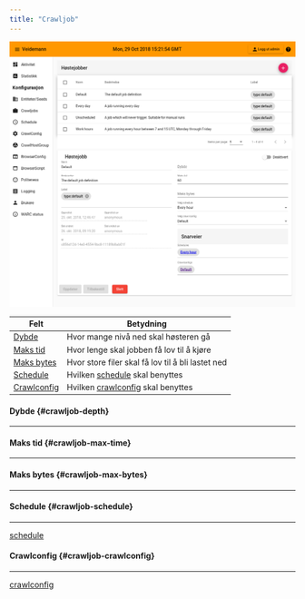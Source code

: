 ```yaml
---
title: "Crawljob"
---
```


![crawljob overview](static/images/veidemann_dashboard_crawljob_overview.png)  


Felt                                | Betydning
------------------------------------|------------------------------------------
[Dybde](#crawljob-depth)            | Hvor mange nivå ned skal høsteren gå
[Maks tid](#crawljob-max-time)      | Hvor lenge skal jobben få lov til å kjøre
[Maks bytes](#crawljob-max-bytes)   | Hvor store filer skal få lov til å bli lastet ned
[Schedule](#crawljob-schedule)      | Hvilken [schedule](../schedule) skal benyttes
[Crawlconfig](#crawljob-crawlconfig)| Hvilken [crawlconfig](../crawlconfig) skal benyttes  


#### Dybde {#crawljob-depth}
----------------------------  

#### Maks tid {#crawljob-max-time}
----------------------------------  

#### Maks bytes {#crawljob-max-bytes}
-------------------------------------  

#### Schedule {#crawljob-schedule}
----------------------------------  

[schedule](../schedule)  

#### Crawlconfig {#crawljob-crawlconfig}
----------------------------------------  

[crawlconfig](../crawlconfig)